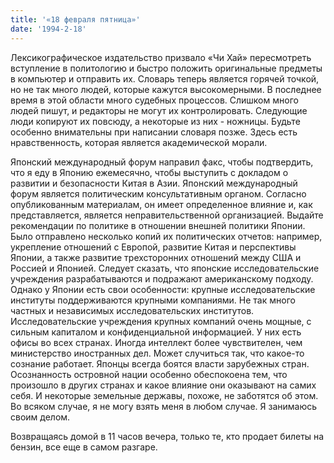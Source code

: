 ```yaml
---
title: '«18 февраля пятница»'
date: '1994-2-18'
---
```

Лексикографическое издательство призвало «Чи Хай» пересмотреть вступление в политологию и быстро положить оригинальные предметы в компьютер и отправить их. Словарь теперь является горячей точкой, но не так много людей, которые кажутся высокомерными. В последнее время в этой области много судебных процессов. Слишком много людей пишут, и редакторы не могут их контролировать. Следующие люди копируют их повсюду, а некоторые из них - ножницы. Будьте особенно внимательны при написании словаря позже. Здесь есть нравственность, которая является академической морали.

Японский международный форум направил факс, чтобы подтвердить, что я еду в Японию ежемесячно, чтобы выступить с докладом о развитии и безопасности Китая в Азии. Японский международный форум является политическим консультативным органом. Согласно опубликованным материалам, он имеет определенное влияние и, как представляется, является неправительственной организацией. Выдайте рекомендации по политике в отношении внешней политики Японии. Было отправлено несколько копий их политических отчетов: например, укрепление отношений с Европой, развитие Китая и перспективы Японии, а также развитие трехсторонних отношений между США и Россией и Японией. Следует сказать, что японские исследовательские учреждения разрабатываются и подражают американскому подходу. Однако у Японии есть свои особенности: крупные исследовательские институты поддерживаются крупными компаниями. Не так много частных и независимых исследовательских институтов. Исследовательские учреждения крупных компаний очень мощные, с сильным капиталом и конфиденциальной информацией. У них есть офисы во всех странах. Иногда интеллект более чувствителен, чем министерство иностранных дел. Может случиться так, что какое-то сознание работает. Японцы всегда боятся власти зарубежных стран. Осознанность островной нации особенно обеспокоена тем, что произошло в других странах и какое влияние они оказывают на самих себя. И некоторые земельные державы, похоже, не заботятся об этом. Во всяком случае, я не могу взять меня в любом случае. Я занимаюсь своим делом.

Возвращаясь домой в 11 часов вечера, только те, кто продает билеты на бензин, все еще в самом разгаре.